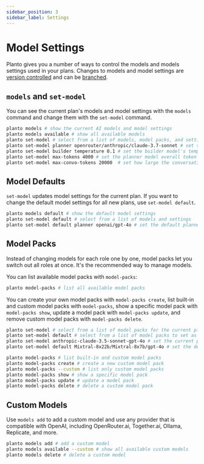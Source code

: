 ```yaml
---
sidebar_position: 3
sidebar_label: Settings
---
```


# Model Settings

Planto gives you a number of ways to control the models and models settings used in your plans. Changes to models and model settings are [version controlled](../core-concepts/version-control.md) and can be [branched](../core-concepts/branches.md).

## `models` and `set-model`

You can see the current plan's models and model settings with the `models` command and change them with the `set-model` command.

```bash
planto models # show the current AI models and model settings
planto models available # show all available models
planto set-model # select from a list of models, model packs, and settings
planto set-model planner openrouter/anthropic/claude-3.7-sonnet # set the main planner model to Claude Sonnet 3.7 from OpenRouter.ai
planto set-model builder temperature 0.1 # set the builder model's temperature to 0.1
planto set-model max-tokens 4000 # set the planner model overall token limit to 4000
planto set-model max-convo-tokens 20000  # set how large the conversation can grow before Planto starts using summaries
```

## Model Defaults 

`set-model` updates model settings for the current plan. If you want to change the default model settings for all new plans, use `set-model default`.

```bash
planto models default # show the default model settings
planto set-model default # select from a list of models and settings
planto set-model default planner openai/gpt-4o # set the default planner model to OpenAI gpt-4o
```

## Model Packs

Instead of changing models for each role one by one, model packs let you switch out all roles at once. It's the recommended way to manage models.

You can list available model packs with `model-packs`:

```bash
planto model-packs # list all available model packs
```

You can create your own model packs with `model-packs create`, list built-in and custom model packs with `model-packs`, show a specific model pack with `model-packs show`, update a model pack with `model-packs update`, and remove custom model packs with `model-packs delete`.

```bash
planto set-model # select from a list of model packs for the current plan
planto set-model default # select from a list of model packs to set as the default for all new plans
planto set-model anthropic-claude-3.5-sonnet-gpt-4o # set the current plan's model pack by name
planto set-model default Mixtral-8x22b/Mixtral-8x7b/gpt-4o # set the default model pack for all new plans

planto model-packs # list built-in and custom model packs
planto model-packs create # create a new custom model pack
planto model-packs --custom # list only custom model packs
planto model-packs show # show a specific model pack
planto model-packs update # update a model pack
planto model-packs delete # delete a custom model pack
```

## Custom Models

Use `models add` to add a custom model and use any provider that is compatible with OpenAI, including OpenRouter.ai, Together.ai, Ollama, Replicate, and more.

```bash
planto models add # add a custom model
planto models available --custom # show all available custom models
planto models delete # delete a custom model
```
